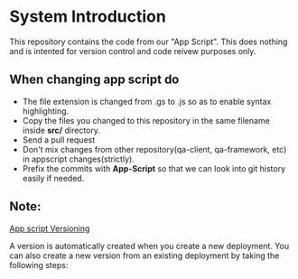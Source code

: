 # System Introduction

This repository contains the code from our "App Script". This does nothing and is intented for version control and code reivew purposes only.

## When changing app script do

* The file extension is changed from .gs to .js so as to enable syntax highlighting.
* Copy the files you changed to this repository in the same filename inside **src/** directory.
* Send a pull request
* Don't mix changes from other repository(qa-client, qa-framework, etc) in appscript changes(strictly).
* Prefix the commits with **App-Script** so that we can look into git history easily if needed.

## Note:

[App script Versioning](https://developers.google.com/apps-script/guides/versions)

A version is automatically created when you create a new deployment. You can also create a new version from an existing deployment by taking the following steps:
